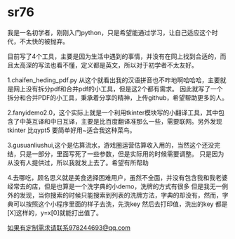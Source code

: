 # sr76

我是一名初学者，刚刚入门python，只是希望能通过学习，让自己适应这个时代，不太快的被抛弃。

目前写了4个工具，主要是因为生活中遇到的事情，并没有在网上找到合适的，而且太高深的写法也看不懂，定义都是英文，所以对于初学者不太友好。

1.chaifen_heding_pdf.py 从这个就看出我的汉语拼音也不咋地啊哈哈哈，主要就是网上没有拆分pdf和合并pdf的小工具，但是这2个都有需求。
因此就写了一个拆分和合并PDF的小工具，秉承着分享的精神，上传github，希望帮助更多的人。

2.fanyidemo2.0，这个实际上就是一个利用tkinter模块写的小翻译工具，其中包含了中英互译和中日互译，主要是比百度翻译准那么一些，需要联网。另外发现tkinter
比qypt5 要简单好用~适合我这种菜鸟。

3.gusuanliushui,这个是估算流水，游戏圈运营估算收入用的，当然这个还没完结，只是一部分，里面写死了一些参数，但是实际用的时候需要调整。
只是因为从没有人提供过，所以我就发上去了。希望有所帮助

4.去哪吃，顾名思义就是美食选择困难用户，虽然不全面，并没有包含我和我老婆经常去的店，但是也算是一个洗字典的小demo，洗牌的方式有很多
但是我无一例外的发现，当你搜索的时候只能搜索到列表的洗牌方法，字典的却没有，然而，字典可以按照这个小程序里面的样子去洗，先洗key
然后去打印值，洗出的key 都是[X]这样的，y=x[0]就能打出值了。

如果有定制需求请联系978244693@qq.com
